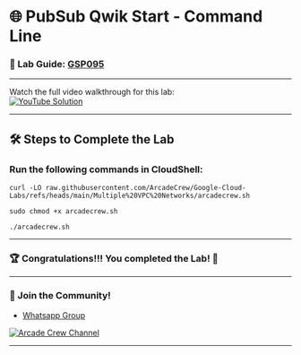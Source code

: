 # 🌐 PubSub Qwik Start - Command Line
### 📖 Lab Guide: [GSP095](https://www.cloudskillsboost.google/focuses/925?parent=catalog)

--- 

Watch the full video walkthrough for this lab:  
[![YouTube Solution](https://img.shields.io/badge/YouTube-Watch%20Solution-red?style=flat&logo=youtube)](https://www.youtube.com/watch?v=wjSrI-UHmM8)

---

## 🛠️ Steps to Complete the Lab

### Run the following commands in **CloudShell**:

```
curl -LO raw.githubusercontent.com/ArcadeCrew/Google-Cloud-Labs/refs/heads/main/Multiple%20VPC%20Networks/arcadecrew.sh

sudo chmod +x arcadecrew.sh

./arcadecrew.sh
```

---

### 🏆 Congratulations!!! You completed the Lab! 🎉

---

### 🤝 Join the Community!

- [Whatsapp Group](https://chat.whatsapp.com/FbVg9NI6Dp4CzfdsYmy0AE)  

[![Arcade Crew Channel](https://img.shields.io/badge/YouTube-Arcade%20Crew-red?style=flat&logo=youtube)](https://www.youtube.com/@Arcade61432)

---